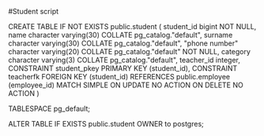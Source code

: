 #Student script

CREATE TABLE IF NOT EXISTS public.student
(
    student_id bigint NOT NULL,
    name character varying(30) COLLATE pg_catalog."default",
    surname character varying(30) COLLATE pg_catalog."default",
    "phone number" character varying(20) COLLATE pg_catalog."default" NOT NULL,
    category character varying(3) COLLATE pg_catalog."default",
    teacher_id integer,
    CONSTRAINT student_pkey PRIMARY KEY (student_id),
    CONSTRAINT teacherfk FOREIGN KEY (student_id)
        REFERENCES public.employee (employee_id) MATCH SIMPLE
        ON UPDATE NO ACTION
        ON DELETE NO ACTION
)

TABLESPACE pg_default;

ALTER TABLE IF EXISTS public.student
    OWNER to postgres;
